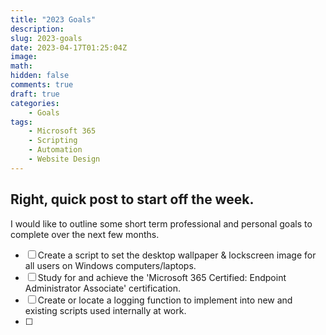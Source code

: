 ```yaml
---
title: "2023 Goals"
description: 
slug: 2023-goals
date: 2023-04-17T01:25:04Z
image: 
math: 
hidden: false
comments: true
draft: true
categories:
    - Goals
tags:
    - Microsoft 365
    - Scripting
    - Automation
    - Website Design
---
```


## Right, quick post to start off the week. 

I would like to outline some short term professional and personal goals to complete over the next few months.

- [ ] Create a script to set the desktop wallpaper & lockscreen image for all users on Windows computers/laptops.
- [ ] Study for and achieve the 'Microsoft 365 Certified: Endpoint Administrator Associate' certification. 
- [ ] Create or locate a logging function to implement into new and existing scripts used internally at work.
- [ ] 